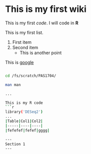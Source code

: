 # This is my first wiki 

This is my first *code*. I will code in **R**

This is my first list.
1. First item
2. Second item 
   * This is another point

This is [google](https://www.google.com)

[logo]: https://github.com/adam-p/markdown-here/raw/master/src/common/images/icon48.png "Logo Title Text 2"

```bash

cd /fs/scratch/PAS1704/

man man 

...

This is my R code
```r
library('DESeq2')
...
|Table|Col1|Col2|
|-----|----|----| 
|fefefef|fefef|gggg|

---
Section 1
--- 
